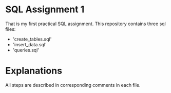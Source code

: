# SQL Assignment 1
That is my first practical SQL assignment.
This repository contains three sql files:
- 'create_tables.sql'
- 'insert_data.sql'
- 'queries.sql'
# Explanations
All steps are described in corresponding comments in each file.
